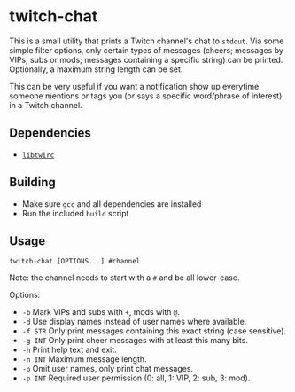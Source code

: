 # twitch-chat 

This is a small utility that prints a Twitch channel's chat to `stdout`.
Via some simple filter options, only certain types of messages (cheers; 
messages by VIPs, subs or mods; messages containing a specific string) 
can be printed. Optionally, a maximum string length can be set.

This can be very useful if you want a notification show up everytime 
someone mentions or tags you (or says a specific word/phrase of interest) 
in a Twitch channel. 

## Dependencies

- [`libtwirc`](https://github.com/domsson/libtwirc)

## Building

- Make sure `gcc` and all dependencies are installed
- Run the included `build` script

## Usage

    twitch-chat [OPTIONS...] #channel

Note: the channel needs to start with a `#` and be all lower-case.

Options:

- `-b` Mark VIPs and subs with `+`, mods with `@`.
- `-d` Use display names instead of user names where available.
- `-f STR` Only print messages containing this exact string (case sensitive).
- `-g INT` Only print cheer messages with at least this many bits.
- `-h` Print help text and exit.
- `-n INT` Maximum message length.
- `-o` Omit user names, only print chat messages.
- `-p INT` Required user permission (0: all, 1: VIP, 2: sub, 3: mod).

